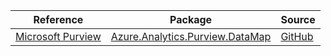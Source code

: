 | Reference | Package | Source |
|---|---|---|
|[Microsoft Purview](analytics.purview.datamap-readme.md)|[Azure.Analytics.Purview.DataMap](https://www.nuget.org/packages/Azure.Analytics.Purview.DataMap)|[GitHub](https://github.com/Azure/azure-sdk-for-net/blob/main/sdk/purview/Azure.Analytics.Purview.DataMap)|
